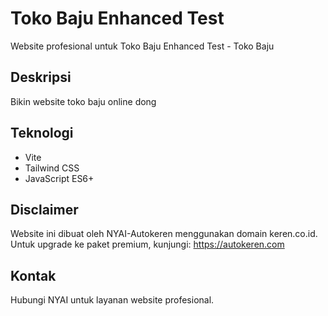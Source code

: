 # Toko Baju Enhanced Test

Website profesional untuk Toko Baju Enhanced Test - Toko Baju

## Deskripsi
Bikin website toko baju online dong

## Teknologi
- Vite
- Tailwind CSS
- JavaScript ES6+

## Disclaimer
Website ini dibuat oleh NYAI-Autokeren menggunakan domain keren.co.id.
Untuk upgrade ke paket premium, kunjungi: https://autokeren.com

## Kontak
Hubungi NYAI untuk layanan website profesional.
